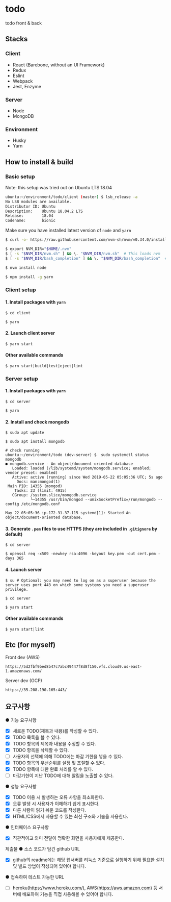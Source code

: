 # todo

todo front &amp; back

## Stacks

### Client

- React (Barebone, without an UI Framework)
- Redux
- Eslint
- Webpack
- Jest, Enzyme

### Server

- Node
- MongoDB

### Environment

- Husky
- Yarn

## How to install & build

### Basic setup

Note: this setup was tried out on Ubuntu LTS 18.04

```bash
ubuntu:~/environment/todo/client (master) $ lsb_release -a
No LSB modules are available.
Distributor ID: Ubuntu
Description:    Ubuntu 18.04.2 LTS
Release:        18.04
Codename:       bionic
```

Make sure you have installed latest version of `node` and `yarn`

```bash
$ curl -o- https://raw.githubusercontent.com/nvm-sh/nvm/v0.34.0/install.sh | bash # install nvm

$ export NVM_DIR="$HOME/.nvm"
$ [ -s "$NVM_DIR/nvm.sh" ] && \. "$NVM_DIR/nvm.sh"  # This loads nvm
$ [ -s "$NVM_DIR/bash_completion" ] && \. "$NVM_DIR/bash_completion"  # This loads nvm bash_completion

$ nvm install node

$ npm install -g yarn
```

### Client setup

#### 1. Install packages with `yarn`

```
$ cd client

$ yarn
```

#### 2. Launch client server

```
$ yarn start
```

#### Other available commands

```
$ yarn start|build|test|eject|lint
```

### Server setup

#### 1. Install packages with `yarn`

```
$ cd server

$ yarn
```

#### 2. Install and check mongodb

```
$ sudo apt update

$ sudo apt install mongodb

# check running
ubuntu:~/environment/todo (dev-server) $  sudo systemctl status mongodb
● mongodb.service - An object/document-oriented database
   Loaded: loaded (/lib/systemd/system/mongodb.service; enabled; vendor preset: enabled)
   Active: active (running) since Wed 2019-05-22 05:05:36 UTC; 5s ago
     Docs: man:mongod(1)
 Main PID: 14355 (mongod)
    Tasks: 23 (limit: 4915)
   CGroup: /system.slice/mongodb.service
           └─14355 /usr/bin/mongod --unixSocketPrefix=/run/mongodb --config /etc/mongodb.conf

May 22 05:05:36 ip-172-31-37-115 systemd[1]: Started An object/document-oriented database.
```

#### 3. Generate `.pem` files to use HTTPS (they are included in `.gitignore` by default)

```
$ cd server

$ openssl req -x509 -newkey rsa:4096 -keyout key.pem -out cert.pem -days 365
```

#### 4. Launch server

```
$ su # Optional: you may need to log on as a superuser because the server uses port 443 on which some systems you need a superuser privilege.

$ cd server

$ yarn start
```

#### Other available commands

```
$ yarn start|lint
```

## Etc (for myself)

Front dev (AWS)

```
https://5d2fbf9bed8b47c7abc49447f8d8f150.vfs.cloud9.us-east-1.amazonaws.com/
```

Server dev (GCP)

```
https://35.208.190.165:443/
```

## 요구사항

● 기능 요구사항

- [x] 새로운 TODO(제목과 내용)를 작성할 수 있다.
- [x] TODO 목록을 볼 수 있다.
- [x] TODO 항목의 제목과 내용을 수정할 수 있다.
- [x] TODO 항목을 삭제할 수 있다.
- [ ] 사용자의 선택에 의해 TODO에는 마감 기한을 넣을 수 있다.
- [x] TODO 항목의 우선순위를 설정 및 조절할 수 있다.
- [x] TODO 항목에 대한 완료 처리를 할 수 있다.
- [ ] 마감기한이 지난 TODO에 대해 알림을 노출할 수 있다.

● 성능 요구사항

- [x] TODO 이용 시 발생하는 오류 사항을 최소화한다.
- [x] 오류 발생 시 사용자가 이해하기 쉽게 표시한다.
- [x] 다른 사람이 읽기 쉬운 코드를 작성한다.
- [x] HTML/CSS에서 사용할 수 있는 최신 구조와 기술을 사용한다.

● 인터페이스 요구사항

- [x] 직관적이고 의미 전달이 명확한 화면을 사용자에게 제공한다.

제출물
● 소스 코드가 담긴 github URL

- [x] github의 readme에는 해당 웹서버를 리눅스 기준으로 실행하기 위해 필요한 설치 및 빌드 방법이 작성되어 있어야 합니다.

● 접속하여 테스트 가능한 URL

- [ ] heroku(https://www.heroku.com/), AWS(https://aws.amazon.com) 등
      서버에 배포하여 기능을 직접 사용해볼 수 있어야 합니다.
